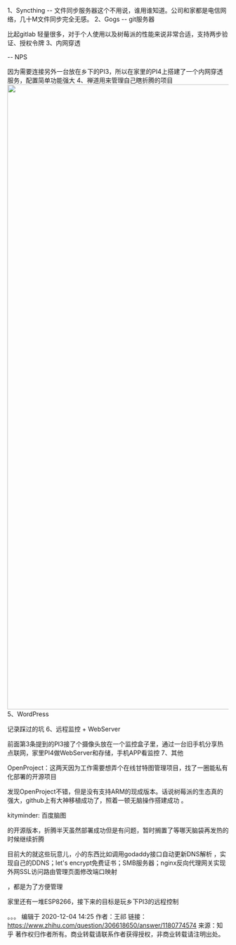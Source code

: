 1、Syncthing -- 文件同步服务器这个不用说，谁用谁知道。公司和家都是电信网络，几十M文件同步完全无感。
2、Gogs -- git服务器

比起gitlab
轻量很多，对于个人使用以及树莓派的性能来说非常合适，支持两步验证、授权令牌
3、内网穿透

-- NPS

因为需要连接另外一台放在乡下的PI3，所以在家里的PI4上搭建了一个内网穿透服务，配置简单功能强大
4、禅道用来管理自己瞎折腾的项目<img src="https://pic3.zhimg.com/v2-4fbc2c08adeee8772aafbd51231b7d7a_b.jpg" data-caption="" data-size="normal" data-rawwidth="1420" data-rawheight="857" data-default-watermark-src="https://pic3.zhimg.com/v2-1e8ca8c835670895e812b87a039cf5f2_b.jpg" class="origin_image zh-lightbox-thumb" width="1420" data-original="https://pic3.zhimg.com/v2-4fbc2c08adeee8772aafbd51231b7d7a_r.jpg"/>
5、WordPress

记录踩过的坑
6、远程监控 + WebServer

前面第3条提到的PI3接了个摄像头放在一个监控盒子里，通过一台旧手机分享热点联网，家里PI4做WebServer和存储，手机APP看监控
7、其他

OpenProject：这两天因为工作需要想弄个在线甘特图管理项目，找了一圈能私有化部署的开源项目

发现OpenProject不错，但是没有支持ARM的现成版本。话说树莓派的生态真的强大，github上有大神移植成功了，照着一顿无脑操作搭建成功 。

kityminder: 百度脑图

的开源版本，折腾半天虽然部署成功但是有问题，暂时搁置了等哪天脑袋再发热的时候继续折腾


目前大的就这些玩意儿，小的东西比如调用godaddy接口自动更新DNS解析
，实现自己的DDNS；let's encrypt免费证书；SMB服务器；nginx反向代理网关实现外网SSL访问路由管理页面修改端口映射

，都是为了方便管理


家里还有一堆ESP8266，接下来的目标是玩乡下PI3的远程控制

。。。
编辑于 2020-12-04 14:25
作者：王祁
链接：https://www.zhihu.com/question/306618650/answer/1180774574
来源：知乎
著作权归作者所有。商业转载请联系作者获得授权，非商业转载请注明出处。
